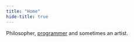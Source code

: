 ```yaml
---
title: "Home"
hide-title: true
---
```


Philosopher, [programmer](coding.html) and sometimes an artist.
